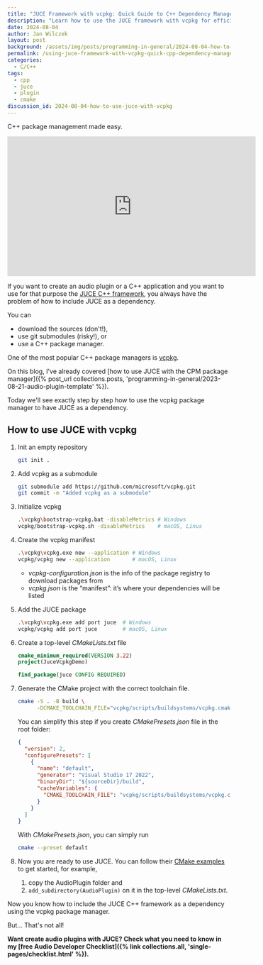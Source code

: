 ```yaml
---
title: "JUCE Framework with vcpkg: Quick Guide to C++ Dependency Management"
description: "Learn how to use the JUCE framework with vcpkg for efficient C++ dependency management. Follow this step-by-step guide to easily integrate JUCE into your audio plugin or C++ application projects."
date: 2024-08-04
author: Jan Wilczek
layout: post
background: /assets/img/posts/programming-in-general/2024-08-04-how-to-use-juce-with-vcpkg/Thumbnail-1024w.webp
permalink: /using-juce-framework-with-vcpkg-quick-cpp-dependency-management-guide/
categories:
  - C/C++
tags:
  - cpp
  - juce
  - plugin
  - cmake
discussion_id: 2024-08-04-how-to-use-juce-with-vcpkg
---
```

C++ package management made easy.

<iframe width="560" height="315" src="https://www.youtube.com/embed/hKk9a35I5LM?si=mdg-LsO4RvL5Y1ZO" title="YouTube video player" frameborder="0" allow="accelerometer; autoplay; clipboard-write; encrypted-media; gyroscope; picture-in-picture; web-share" referrerpolicy="strict-origin-when-cross-origin" allowfullscreen loading="lazy"></iframe>

If you want to create an audio plugin or a C++ application and you want to use for that purpose the [JUCE C++ framework](https://github.com/juce-framework/JUCE),  you always have the problem of how to include JUCE as a dependency.

You can

- download the sources (don't!),
- use git submodules (risky!), or
- use a C++ package manager.

One of the most popular C++ package managers is [vcpkg](https://vcpkg.io/en/).

On this blog, I've already covered [how to use JUCE with the CPM package manager]({% post_url collections.posts, 'programming-in-general/2023-08-21-audio-plugin-template' %}).

Today we'll see exactly step by step how to use the vcpkg package manager to have JUCE as a dependency.

## How to use JUCE with vcpkg

1. Init an empty repository
    
    ```bash
    git init .
    ```
    
2. Add vcpkg as a submodule
    
    ```bash
    git submodule add https://github.com/microsoft/vcpkg.git
    git commit -m "Added vcpkg as a submodule"
    ```
    
3. Initialize vcpkg
    
    ```bash
    .\vcpkg\bootstrap-vcpkg.bat -disableMetrics # Windows
    vcpkg/bootstrap-vcpkg.sh -disableMetrics    # macOS, Linus
    ```
    
4. Create the vcpkg manifest
    
    ```bash
    .\vcpkg\vcpkg.exe new --application # Windows
    vcpkg/vcpkg new --application       # macOS, Linux
    ```
    
    - *vcpkg-configuration.json* is the info of the package registry to download packages from
    - *vcpkg.json* is the “manifest”: it’s where your dependencies will be listed
5. Add the JUCE package
    
    ```bash
    .\vcpkg\vcpkg.exe add port juce  # Windows
    vcpkg/vcpkg add port juce        # macOS, Linux
    ```
    
6. Create a top-level *CMakeLists.txt* file
    
    ```cmake
    cmake_minimum_required(VERSION 3.22)
    project(JuceVcpkgDemo)
    
    find_package(juce CONFIG REQUIRED)
    ```
    
7. Generate the CMake project with the correct toolchain file.
    
    ```bash
    cmake -S . -B build \
          -DCMAKE_TOOLCHAIN_FILE="vcpkg/scripts/buildsystems/vcpkg.cmake"
    ```
    
    You can simplify this step if you create *CMakePresets.json* file in the root folder:
    
    ```json
    {
      "version": 2,
      "configurePresets": [
        {
          "name": "default",
          "generator": "Visual Studio 17 2022",
          "binaryDir": "${sourceDir}/build",
          "cacheVariables": {
            "CMAKE_TOOLCHAIN_FILE": "vcpkg/scripts/buildsystems/vcpkg.cmake"
          }
        }
      ]
    }
    ```
    
    With *CMakePresets.json*, you can simply run
    
    ```bash
    cmake --preset default
    ```
    
8. Now you are ready to use JUCE. You can follow their [CMake examples](https://github.com/juce-framework/JUCE/tree/master/examples/CMake) to get started, for example,
    1. copy the AudioPlugin folder and
    2. `add_subdirectory(AudioPlugin)` on it in the top-level *CMakeLists.txt*.

Now you know how to include the JUCE C++ framework as a dependency using the vcpkg package manager.

But... That's not all!

**Want create audio plugins with JUCE? Check what you need to know in my [free Audio Developer Checklist]({% link collections.all, 'single-pages/checklist.html' %}).**
